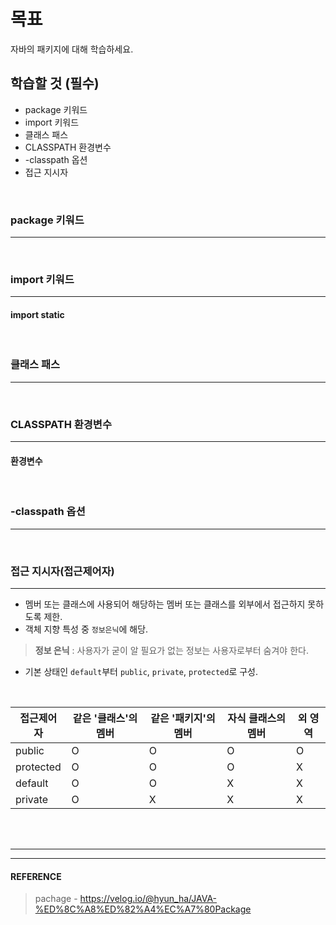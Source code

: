 # 목표
자바의 패키지에 대해 학습하세요.
<br>

## 학습할 것 (필수)
- package 키워드
- import 키워드
- 클래스 패스
- CLASSPATH 환경변수
- -classpath 옵션
- 접근 지시자
<br>


### package 키워드
---
<br>


### import 키워드
---

   #### import static
<br>


### 클래스 패스
---
<br>


### CLASSPATH 환경변수
---
   #### 환경변수
<br>


### -classpath 옵션
---
<br>


### 접근 지시자(접근제어자)
---
   - 멤버 또는 클래스에 사용되어 해당하는 멤버 또는 클래스를 외부에서 접근하지 못하도록 제한.
   - 객체 지향 특성 중 `정보은닉`에 해당.
  > **정보 은닉** : 사용자가 굳이 알 필요가 없는 정보는 사용자로부터 숨겨야 한다.
   - 기본 상태인 `default`부터 `public`, `private`, `protected`로 구성.
<br>

<table align="center">
<thead>
  <tr>
    <th>접근제어자</th>
    <th>같은 '클래스'의 멤버</th>
    <th>같은 '패키지'의 멤버</th>
    <th>자식 클래스의 멤버</th>
    <th>외 영역</th>
  </tr>
</thead>
<tbody>
  <tr>
    <td>public</td>
    <td>O</td>
    <td>O</td>
    <td>O</td>
    <td>O</td>
  </tr>
  <tr>
    <td>protected</td>
    <td>O</td>
    <td>O</td>
    <td>O</td>
    <td>X</td>
  </tr>
  <tr>
    <td>default</td>
    <td>O</td>
    <td>O</td>
    <td>X</td>
    <td>X</td>
  </tr>
  <tr>
    <td>private</td>
    <td>O</td>
    <td>X</td>
    <td>X</td>
    <td>X</td>
  </tr>
</tbody>
</table>
<br>
<br>


___
___
#### REFERENCE
> pachage - https://velog.io/@hyun_ha/JAVA-%ED%8C%A8%ED%82%A4%EC%A7%80Package <br>
